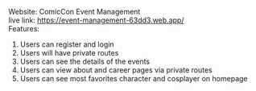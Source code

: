 Website: ComicCon Event Management
<br/>
live link: https://event-management-63dd3.web.app/
<br/>
Features:
1. Users can register and login
2. Users will have private routes
3. Users can see the details of the events
4. Users can view about and career pages via private routes
5. Users can see most favorites character and cosplayer on homepage